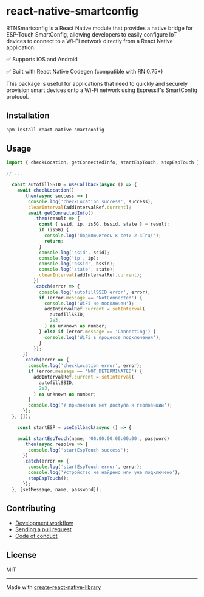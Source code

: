 # react-native-smartconfig

RTNSmartconfig is a React Native module that provides a native bridge for ESP-Touch SmartConfig, allowing developers to easily configure IoT devices to connect to a Wi-Fi network directly from a React Native application.

✅ Supports iOS and Android

✅ Built with React Native Codegen (compatible with RN 0.75+)

This package is useful for applications that need to quickly and securely provision smart devices onto a Wi-Fi network using Espressif's SmartConfig protocol.

## Installation


```sh
npm install react-native-smartconfig
```


## Usage


```js
import { checkLocation, getConnectedInfo, startEspTouch, stopEspTouch } from 'react-native-smartconfig';

// ...

  const autofillSSID = useCallback(async () => {
    await checkLocation()
      .then(async success => {
        console.log('checkLocation success', success);
        clearInterval(addIntervalRef.current);
        await getConnectedInfo()
          .then(result => {
            const { ssid, ip, is5G, bssid, state } = result;
            if (is5G) {
              console.log('Подключитесь к сети 2.4Ггц!');
              return;
            }
            console.log('ssid', ssid);
            console.log('ip', ip);
            console.log('bssid', bssid);
            console.log('state', state);
            clearInterval(addIntervalRef.current);
          })
          .catch(error => {
            console.log('autofillSSID error', error);
            if (error.message == 'NotConnected') {
              console.log('WiFi не подключен');
              addIntervalRef.current = setInterval(
                autofillSSID,
                2e3,
              ) as unknown as number;
            } else if (error.message == 'Connecting') {
              console.log('WiFi в процессе подключения');
            }
          });
      })
      .catch(error => {
        console.log('checkLocation error', error);
        if (error.message == 'NOT_DETERMINATED') {
          addIntervalRef.current = setInterval(
            autofillSSID,
            2e3,
          ) as unknown as number;
        }
        console.log('У приложения нет доступа к геопозиции');
      });
  }, []);

    const startESP = useCallback(async () => {

    await startEspTouch(name, '00:00:00:00:00:00', password)
      .then(async resolve => {
        console.log('startEspTouch success');
      })
      .catch(error => {
        console.log('startEspTouch error', error);
        console.log('Устройство не найдено или уже подключено');
        stopEspTouch();
      });
  }, [setMessage, name, password]);

```


## Contributing

- [Development workflow](CONTRIBUTING.md#development-workflow)
- [Sending a pull request](CONTRIBUTING.md#sending-a-pull-request)
- [Code of conduct](CODE_OF_CONDUCT.md)

## License

MIT

---

Made with [create-react-native-library](https://github.com/callstack/react-native-builder-bob)
